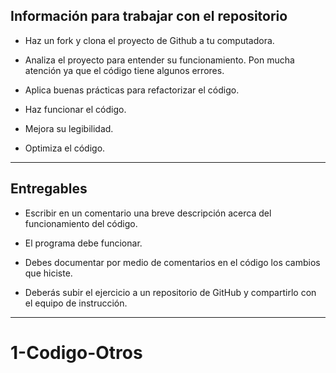 ## Información para trabajar con el repositorio


- Haz un fork y clona el proyecto de Github a tu computadora.
  
- Analiza el proyecto para entender su funcionamiento. Pon mucha atención ya que el código tiene algunos errores.

- Aplica buenas prácticas para refactorizar el código.

- Haz funcionar el código.

- Mejora su legibilidad.

- Optimiza el código.

---


## Entregables


- Escribir en un comentario una breve descripción acerca del funcionamiento del código.

- El programa debe funcionar.

- Debes documentar por medio de comentarios en el código los cambios que hiciste.

- Deberás subir el ejercicio a un repositorio de GitHub y compartirlo con el equipo de instrucción.

---

# 1-Codigo-Otros
